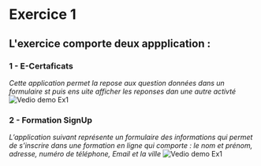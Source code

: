 # Exercice 1 
## L'exercice comporte deux appplication :
### 1 - **E-Certaficats**
_Cette application permet la repose aux question données dans un formulaire st puis ens uite afficher les reponses dan une autre activté_
![Vedio demo Ex1]("./Ecertaficates.mp4")

### 2 - **Formation SignUp**
_L’application suivant représente un formulaire des informations qui permet de s’inscrire dans une formation en ligne qui comporte : le nom et prénom, adresse, numéro de téléphone, Email et la ville_
![Vedio demo Ex1]("./FormationSignup.mp4")
